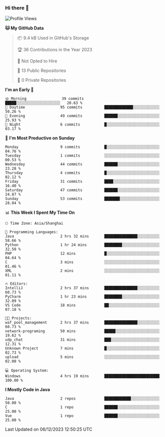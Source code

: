 ### Hi there 👋
<!--START_SECTION:waka-->
![Profile Views](http://img.shields.io/badge/Profile%20Views-0-blue)

**🐱 My GitHub Data** 

> 📦 9.4 kB Used in GitHub's Storage 
 > 
> 🏆 36 Contributions in the Year 2023
 > 
> 🚫 Not Opted to Hire
 > 
> 📜 13 Public Repositories 
 > 
> 🔑 0 Private Repositories 
 > 
**I'm an Early 🐤** 

```text
🌞 Morning                39 commits          █████░░░░░░░░░░░░░░░░░░░░   20.63 % 
🌆 Daytime                95 commits          █████████████░░░░░░░░░░░░   50.26 % 
🌃 Evening                49 commits          ██████░░░░░░░░░░░░░░░░░░░   25.93 % 
🌙 Night                  6 commits           █░░░░░░░░░░░░░░░░░░░░░░░░   03.17 % 
```
📅 **I'm Most Productive on Sunday** 

```text
Monday                   9 commits           █░░░░░░░░░░░░░░░░░░░░░░░░   04.76 % 
Tuesday                  1 commits           ░░░░░░░░░░░░░░░░░░░░░░░░░   00.53 % 
Wednesday                44 commits          ██████░░░░░░░░░░░░░░░░░░░   23.28 % 
Thursday                 4 commits           █░░░░░░░░░░░░░░░░░░░░░░░░   02.12 % 
Friday                   31 commits          ████░░░░░░░░░░░░░░░░░░░░░   16.40 % 
Saturday                 47 commits          ██████░░░░░░░░░░░░░░░░░░░   24.87 % 
Sunday                   53 commits          ███████░░░░░░░░░░░░░░░░░░   28.04 % 
```


📊 **This Week I Spent My Time On** 

```text
🕑︎ Time Zone: Asia/Shanghai

💬 Programming Languages: 
Java                     2 hrs 32 mins       ███████████████░░░░░░░░░░   58.66 % 
Python                   1 hr 24 mins        ████████░░░░░░░░░░░░░░░░░   32.50 % 
PHP                      12 mins             █░░░░░░░░░░░░░░░░░░░░░░░░   04.64 % 
C                        3 mins              ░░░░░░░░░░░░░░░░░░░░░░░░░   01.46 % 
XML                      2 mins              ░░░░░░░░░░░░░░░░░░░░░░░░░   01.11 % 

🔥 Editors: 
IntelliJ                 2 hrs 37 mins       ███████████████░░░░░░░░░░   60.73 % 
PyCharm                  1 hr 23 mins        ████████░░░░░░░░░░░░░░░░░   32.09 % 
VS Code                  18 mins             ██░░░░░░░░░░░░░░░░░░░░░░░   07.18 % 

🐱‍💻 Projects: 
waf_pool_management      2 hrs 37 mins       ███████████████░░░░░░░░░░   60.73 % 
network-programing       50 mins             █████░░░░░░░░░░░░░░░░░░░░   19.62 % 
udp_chat                 31 mins             ███░░░░░░░░░░░░░░░░░░░░░░   12.31 % 
Unknown Project          7 mins              █░░░░░░░░░░░░░░░░░░░░░░░░   02.73 % 
upload                   5 mins              ░░░░░░░░░░░░░░░░░░░░░░░░░   02.00 % 

💻 Operating System: 
Windows                  4 hrs 19 mins       █████████████████████████   100.00 % 
```

**I Mostly Code in Java** 

```text
Java                     2 repos             ████████████░░░░░░░░░░░░░   50.00 % 
C                        1 repo              ██████░░░░░░░░░░░░░░░░░░░   25.00 % 
Vue                      1 repo              ██████░░░░░░░░░░░░░░░░░░░   25.00 % 
```




 Last Updated on 06/12/2023 12:50:25 UTC
<!--END_SECTION:waka-->
<!--
**0Cherish/0Cherish** is a ✨ _special_ ✨ repository because its `README.md` (this file) appears on your GitHub profile.

Here are some ideas to get you started:

- 🔭 I’m currently working on ...
- 🌱 I’m currently learning ...
- 👯 I’m looking to collaborate on ...
- 🤔 I’m looking for help with ...
- 💬 Ask me about ...
- 📫 How to reach me: ...
- 😄 Pronouns: ...
- ⚡ Fun fact: ...
-->
